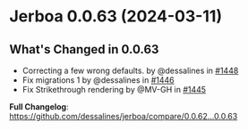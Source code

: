 # Jerboa 0.0.63 (2024-03-11)

## What's Changed in 0.0.63

- Correcting a few wrong defaults. by @dessalines in [#1448](https://github.com/dessalines/jerboa/pull/1448)
- Fix migrations 1 by @dessalines in [#1446](https://github.com/dessalines/jerboa/pull/1446)
- Fix Strikethrough rendering by @MV-GH in [#1445](https://github.com/dessalines/jerboa/pull/1445)

**Full Changelog**: https://github.com/dessalines/jerboa/compare/0.0.62...0.0.63

<!-- generated by git-cliff -->
